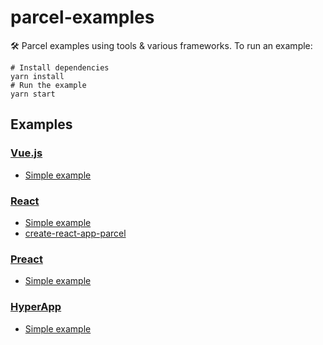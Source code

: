 # parcel-examples

🛠 Parcel examples using tools & various frameworks. To run an example:

```shell
# Install dependencies
yarn install
# Run the example
yarn start
```

## Examples

### [Vue.js](https://vuejs.org)

- [Simple example](vue)

### [React](https://reactjs.org)

- [Simple example](react)
- [create-react-app-parcel](https://github.com/sw-yx/create-react-app-parcel)

### [Preact](https://preactjs.com/)

- [Simple example](preact)

### [HyperApp](https://hyperapp.js.org/)

- [Simple example](hyperapp)
